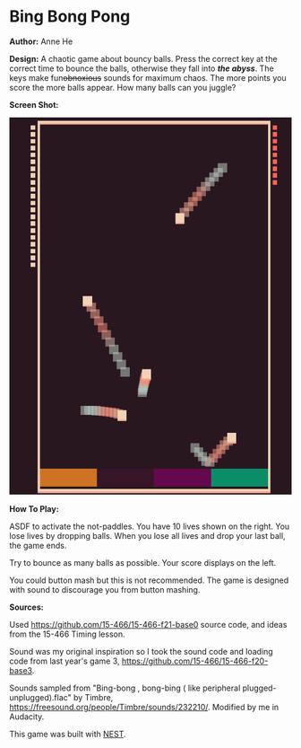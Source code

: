 # Bing Bong Pong

**Author:** Anne He

**Design:** A chaotic game about bouncy balls. Press the correct key at the correct time to bounce the balls, otherwise they fall into ***the abyss***. The keys make fun~~obnoxious~~ sounds for maximum chaos. The more points you score the more balls appear. How many balls can you juggle?

**Screen Shot:**

![Screen Shot](screenshot.png)

**How To Play:**

ASDF to activate the not-paddles. You have 10 lives shown on the right. You lose lives by dropping balls. When you lose all lives and drop your last ball, the game ends. 

Try to bounce as many balls as possible. Your score displays on the left.

You could button mash but this is not recommended. The game is designed with sound to discourage you from button mashing.

**Sources:** 

Used https://github.com/15-466/15-466-f21-base0 source code, and ideas from the 15-466 Timing lesson. 

Sound was my original inspiration so I took the sound code and loading code from last year's game 3, https://github.com/15-466/15-466-f20-base3.

Sounds sampled from "Bing-bong , bong-bing ( like peripheral plugged-unplugged).flac" by Timbre, https://freesound.org/people/Timbre/sounds/232210/. Modified by me in Audacity.

This game was built with [NEST](NEST.md).
